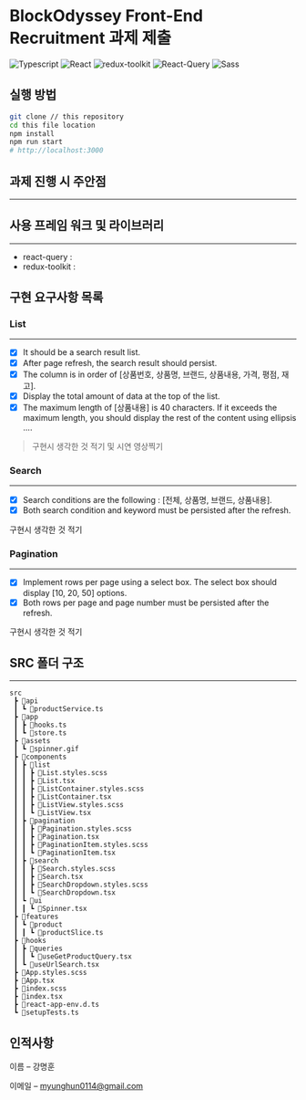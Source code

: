 # BlockOdyssey Front-End Recruitment 과제 제출 

<p>
<img alt="Typescript" src="https://img.shields.io/badge/Typescript-v4.9.4-3178C6?style=plastic&logoColor=white%22/%3E"/>
<img alt="React" src="https://img.shields.io/badge/React-v18.2.0-61DAFB?style=plastic&logo=react&logoColor=white"/>
<img alt="redux-toolkit" src="https://img.shields.io/badge/React redux-v8.0.5-764ABC?style=plastic&logo=redux&logoColor=white"/>
<img alt="React-Query" src="https://img.shields.io/badge/React Query-v4.22.4-FF4154?style=plastic&logo=reactquery&logoColor=white"/>
<img alt="Sass" src="https://img.shields.io/badge/Sass-v1.57.1-CC6699?style=plastic&logo=sass&logoColor=white"/>

</p>

## 실행 방법

```sh
git clone // this repository
cd this file location
npm install 
npm run start
# http://localhost:3000
```

## 과제 진행 시 주안점 
---


## 사용 프레임 워크 및 라이브러리
---

- react-query  : 
- redux-toolkit : 


## 구현 요구사항 목록

### List
---

- [x] It should be a search result list.
- [x] After page refresh, the search result should persist.
- [x] The column is in order of [상품번호, 상품명, 브랜드, 상품내용, 가격, 평점, 재고].
- [x] Display the total amount of data at the top of the list.
- [x] The maximum length of [상품내용] is 40 characters. If it exceeds the maximum length, you should display the rest of the content using ellipsis ....

> 구현시 생각한 것 적기 및 시연 영상찍기


 ### Search
---

- [x] Search conditions are the following : [전체, 상품명, 브랜드, 상품내용].
- [x] Both search condition and keyword must be persisted after the refresh.

구현시 생각한 것 적기

 ### Pagination
---

- [x] Implement rows per page using a select box. The select box should display [10, 20, 50] options.
- [x] Both rows per page and page number must be persisted after the refresh.

구현시 생각한 것 적기


## SRC 폴더 구조
---
```
src
 ┣ 📂api
 ┃ ┗ 📜productService.ts
 ┣ 📂app
 ┃ ┣ 📜hooks.ts
 ┃ ┗ 📜store.ts
 ┣ 📂assets
 ┃ ┗ 📜spinner.gif
 ┣ 📂components
 ┃ ┣ 📂list
 ┃ ┃ ┣ 📜List.styles.scss
 ┃ ┃ ┣ 📜List.tsx
 ┃ ┃ ┣ 📜ListContainer.styles.scss
 ┃ ┃ ┣ 📜ListContainer.tsx
 ┃ ┃ ┣ 📜ListView.styles.scss
 ┃ ┃ ┗ 📜ListView.tsx
 ┃ ┣ 📂pagination
 ┃ ┃ ┣ 📜Pagination.styles.scss
 ┃ ┃ ┣ 📜Pagination.tsx
 ┃ ┃ ┣ 📜PaginationItem.styles.scss
 ┃ ┃ ┗ 📜PaginationItem.tsx
 ┃ ┣ 📂search
 ┃ ┃ ┣ 📜Search.styles.scss
 ┃ ┃ ┣ 📜Search.tsx
 ┃ ┃ ┣ 📜SearchDropdown.styles.scss
 ┃ ┃ ┗ 📜SearchDropdown.tsx
 ┃ ┗ 📂ui
 ┃ ┃ ┗ 📜Spinner.tsx
 ┣ 📂features
 ┃ ┗ 📂product
 ┃ ┃ ┗ 📜productSlice.ts
 ┣ 📂hooks
 ┃ ┣ 📂queries
 ┃ ┃ ┗ 📜useGetProductQuery.tsx
 ┃ ┗ 📜useUrlSearch.tsx
 ┣ 📜App.styles.scss
 ┣ 📜App.tsx
 ┣ 📜index.scss
 ┣ 📜index.tsx
 ┣ 📜react-app-env.d.ts
 ┗ 📜setupTests.ts
```


인적사항
---

이름 – 강명훈 

이메일 – myunghun0114@gmail.com

